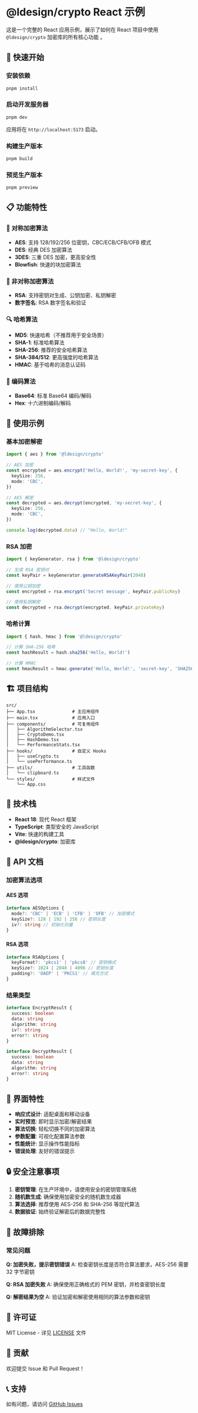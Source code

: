# @ldesign/crypto React 示例

这是一个完整的 React 应用示例，展示了如何在 React 项目中使用 `@ldesign/crypto` 加密库的所有核心功能
。

## 🚀 快速开始

### 安装依赖

```bash
pnpm install
```

### 启动开发服务器

```bash
pnpm dev
```

应用将在 `http://localhost:5173` 启动。

### 构建生产版本

```bash
pnpm build
```

### 预览生产版本

```bash
pnpm preview
```

## 📋 功能特性

### 🔐 对称加密算法

- **AES**: 支持 128/192/256 位密钥，CBC/ECB/CFB/OFB 模式
- **DES**: 经典 DES 加密算法
- **3DES**: 三重 DES 加密，更高安全性
- **Blowfish**: 快速的块加密算法

### 🔑 非对称加密算法

- **RSA**: 支持密钥对生成、公钥加密、私钥解密
- **数字签名**: RSA 数字签名和验证

### 🔍 哈希算法

- **MD5**: 快速哈希（不推荐用于安全场景）
- **SHA-1**: 标准哈希算法
- **SHA-256**: 推荐的安全哈希算法
- **SHA-384/512**: 更高强度的哈希算法
- **HMAC**: 基于哈希的消息认证码

### 📝 编码算法

- **Base64**: 标准 Base64 编码/解码
- **Hex**: 十六进制编码/解码

## 🎯 使用示例

### 基本加密解密

```typescript
import { aes } from '@ldesign/crypto'

// AES 加密
const encrypted = aes.encrypt('Hello, World!', 'my-secret-key', {
  keySize: 256,
  mode: 'CBC',
})

// AES 解密
const decrypted = aes.decrypt(encrypted, 'my-secret-key', {
  keySize: 256,
  mode: 'CBC',
})

console.log(decrypted.data) // "Hello, World!"
```

### RSA 加密

```typescript
import { keyGenerator, rsa } from '@ldesign/crypto'

// 生成 RSA 密钥对
const keyPair = keyGenerator.generateRSAKeyPair(2048)

// 使用公钥加密
const encrypted = rsa.encrypt('Secret message', keyPair.publicKey)

// 使用私钥解密
const decrypted = rsa.decrypt(encrypted, keyPair.privateKey)
```

### 哈希计算

```typescript
import { hash, hmac } from '@ldesign/crypto'

// 计算 SHA-256 哈希
const hashResult = hash.sha256('Hello, World!')

// 计算 HMAC
const hmacResult = hmac.generate('Hello, World!', 'secret-key', 'SHA256')
```

## 🏗️ 项目结构

```
src/
├── App.tsx              # 主应用组件
├── main.tsx             # 应用入口
├── components/          # 可复用组件
│   ├── AlgorithmSelector.tsx
│   ├── CryptoDemo.tsx
│   ├── HashDemo.tsx
│   └── PerformanceStats.tsx
├── hooks/               # 自定义 Hooks
│   ├── useCrypto.ts
│   └── usePerformance.ts
├── utils/               # 工具函数
│   └── clipboard.ts
└── styles/              # 样式文件
    └── App.css
```

## 🔧 技术栈

- **React 18**: 现代 React 框架
- **TypeScript**: 类型安全的 JavaScript
- **Vite**: 快速的构建工具
- **@ldesign/crypto**: 加密库

## 📖 API 文档

### 加密算法选项

#### AES 选项

```typescript
interface AESOptions {
  mode?: 'CBC' | 'ECB' | 'CFB' | 'OFB' // 加密模式
  keySize?: 128 | 192 | 256 // 密钥长度
  iv?: string // 初始化向量
}
```

#### RSA 选项

```typescript
interface RSAOptions {
  keyFormat?: 'pkcs1' | 'pkcs8' // 密钥格式
  keySize?: 1024 | 2048 | 4096 // 密钥长度
  padding?: 'OAEP' | 'PKCS1' // 填充方式
}
```

### 结果类型

```typescript
interface EncryptResult {
  success: boolean
  data: string
  algorithm: string
  iv?: string
  error?: string
}

interface DecryptResult {
  success: boolean
  data: string
  algorithm: string
  error?: string
}
```

## 🎨 界面特性

- **响应式设计**: 适配桌面和移动设备
- **实时预览**: 即时显示加密/解密结果
- **算法切换**: 轻松切换不同的加密算法
- **参数配置**: 可视化配置算法参数
- **性能统计**: 显示操作性能指标
- **错误处理**: 友好的错误提示

## 🔒 安全注意事项

1. **密钥管理**: 在生产环境中，请使用安全的密钥管理系统
2. **随机数生成**: 确保使用加密安全的随机数生成器
3. **算法选择**: 推荐使用 AES-256 和 SHA-256 等现代算法
4. **数据验证**: 始终验证解密后的数据完整性

## 🐛 故障排除

### 常见问题

**Q: 加密失败，提示密钥错误** A: 检查密钥长度是否符合算法要求，AES-256 需要 32 字节密钥

**Q: RSA 加密失败** A: 确保使用正确格式的 PEM 密钥，并检查密钥长度

**Q: 解密结果为空** A: 验证加密和解密使用相同的算法参数和密钥

## 📝 许可证

MIT License - 详见 [LICENSE](../../LICENSE) 文件

## 🤝 贡献

欢迎提交 Issue 和 Pull Request！

## 📞 支持

如有问题，请访问 [GitHub Issues](https://github.com/ldesign/crypto/issues)
